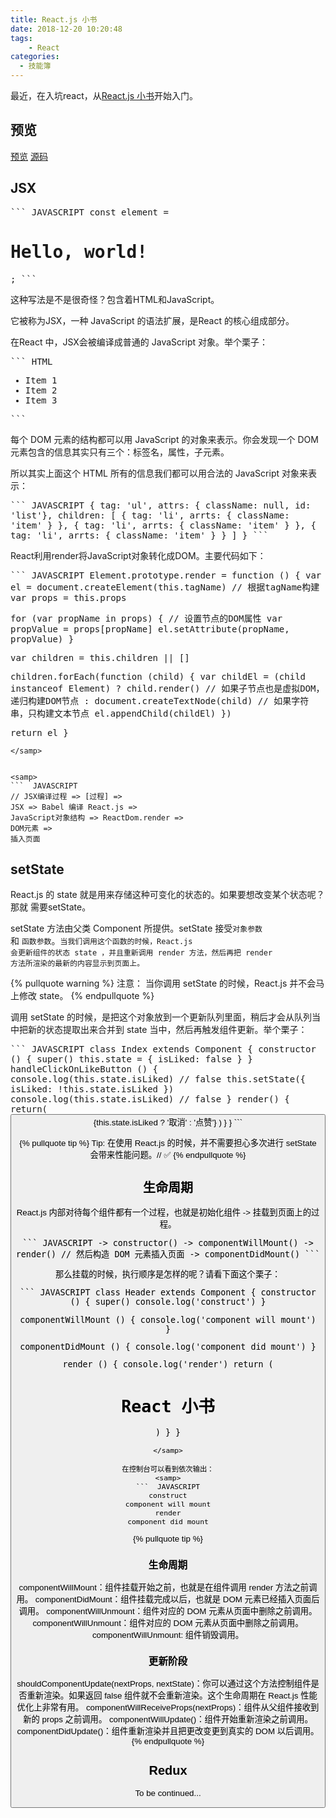 ```yaml
---
title: React.js 小书
date: 2018-12-20 10:20:48
tags:
    - React
categories:
  - 技能簿
---
```


  最近，在入坑react，从[React.js 小书](http://huziketang.mangojuice.top/books/react/)开始入门。

<!-- more -->

## 预览

[预览](http://jiushi38.coding.me/react-book/)
[源码](https://github.com/shamopoo/Notes/tree/master/react-book)

## JSX

<samp>
```  JAVASCRIPT
const element = <h1>Hello, world!</h1>;
``` 
</samp>

这种写法是不是很奇怪？包含着HTML和JavaScript。

它被称为JSX，一种 JavaScript 的语法扩展，是React 的核心组成部分。

在React 中，JSX会被编译成普通的 JavaScript 对象。举个栗子：

<samp>
```  HTML
<ul id='list'>
  <li class='item'>Item 1</li>
  <li class='item'>Item 2</li>
  <li class='item'>Item 3</li>
</ul>
``` 
</samp>

每个 DOM 元素的结构都可以用 JavaScript 的对象来表示。你会发现一个 DOM 元素包含的信息其实只有三个：标签名，属性，子元素。

所以其实上面这个 HTML 所有的信息我们都可以用合法的 JavaScript 对象来表示：

<samp>
```  JAVASCRIPT
{
  tag: 'ul',
  attrs: { className: null, id: 'list'},
  children: [
    {
      tag: 'li',
      arrts: { className: 'item' }
    },
     {
      tag: 'li',
      arrts: { className: 'item' }
    },
     {
      tag: 'li',
      arrts: { className: 'item' }
    }
  ]
}
``` 
</samp>

React利用render将JavaScript对象转化成DOM。主要代码如下：

<samp>
```  JAVASCRIPT
Element.prototype.render = function () {
    var el = document.createElement(this.tagName) // 根据tagName构建
  var props = this.props

  for (var propName in props) { // 设置节点的DOM属性
    var propValue = props[propName]
    el.setAttribute(propName, propValue)
  }

  var children = this.children || []

  children.forEach(function (child) {
    var childEl = (child instanceof Element)
      ? child.render() // 如果子节点也是虚拟DOM，递归构建DOM节点
      : document.createTextNode(child) // 如果字符串，只构建文本节点
    el.appendChild(childEl)
  })

  return el
}
``` 
</samp>


<samp>
```  JAVASCRIPT
// JSX编译过程 => [过程] =>
JSX => Babel 编译 React.js =>  
JavaScript对象结构 => ReactDom.render => 
DOM元素 => 
插入页面
``` 
</samp>

## setState

React.js 的 state 就是用来存储这种可变化的状态的。如果要想改变某个状态呢？那就
需要setState。

setState 方法由父类 Component 所提供。setState 接受<code>对象参数 </code>和  <code>函数参数</code>。<code>当我们调用这个函数的时候，React.js 会更新组件的状态 state ，并且重新调用 render 方法，然后再把 render 方法所渲染的最新的内容显示到页面上。</code>



{% pullquote warning %}
注意：
当你调用 setState 的时候，React.js 并不会马上修改 state。
{% endpullquote  %}

调用 setState 的时候，是把这个对象放到一个更新队列里面，稍后才会从队列当中把新的状态提取出来合并到 state 当中，然后再触发组件更新。举个栗子：


<samp>
```  JAVASCRIPT
class Index extends Component {
    constructor () {
        super()
        this.state = { isLiked: false }
    }
    handleClickOnLikeButton () {
        console.log(this.state.isLiked) // false
        this.setState({
            isLiked: !this.state.isLiked
        })
        console.log(this.state.isLiked) // false
    }
    render() {
        return(
            <button onClick={this.handleClickOnLikeButton.bind(this)>
                  {this.state.isLiked ? '取消' : '点赞'} 
            </botton>
        )
    }
}
``` 
</samp>

{% pullquote tip %}
Tip:
在使用 React.js 的时候，并不需要担心多次进行 setState 会带来性能问题。//  ✅ 
{% endpullquote  %}


## 生命周期

 React.js 内部对待每个组件都有一个过程，也就是初始化组件 -> 挂载到页面上的过程。

<samp>
```  JAVASCRIPT
-> constructor()
-> componentWillMount()
-> render()
// 然后构造 DOM 元素插入页面
-> componentDidMount()
``` 
</samp>

那么挂载的时候，执行顺序是怎样的呢？请看下面这个栗子：


<samp>
```  JAVASCRIPT
class Header extends Component {
  constructor () {
    super()
    console.log('construct')
  }

  componentWillMount () {
    console.log('component will mount')
  }

  componentDidMount () {
    console.log('component did mount')
  }

  render () {
    console.log('render')
    return (
      <div>
        <h1 className='title'>React 小书</h1>
      </div>
    )
  }
}
``` 
</samp>

在控制台可以看到依次输出：
<samp>
```  JAVASCRIPT
construct
component will mount
render
component did mount
``` 
</samp>

{% pullquote tip %}

### 生命周期
componentWillMount：组件挂载开始之前，也就是在组件调用 render 方法之前调用。
componentDidMount：组件挂载完成以后，也就是 DOM 元素已经插入页面后调用。
componentWillUnmount：组件对应的 DOM 元素从页面中删除之前调用。
componentWillUnmount：组件对应的 DOM 元素从页面中删除之前调用。
componentWillUnmount: 组件销毁调用。

### 更新阶段
shouldComponentUpdate(nextProps, nextState)：你可以通过这个方法控制组件是否重新渲染。如果返回 false 组件就不会重新渲染。这个生命周期在 React.js 性能优化上非常有用。
componentWillReceiveProps(nextProps)：组件从父组件接收到新的 props 之前调用。
componentWillUpdate()：组件开始重新渲染之前调用。
componentDidUpdate()：组件重新渲染并且把更改变更到真实的 DOM 以后调用。
{% endpullquote  %}


##  Redux

To be continued...













